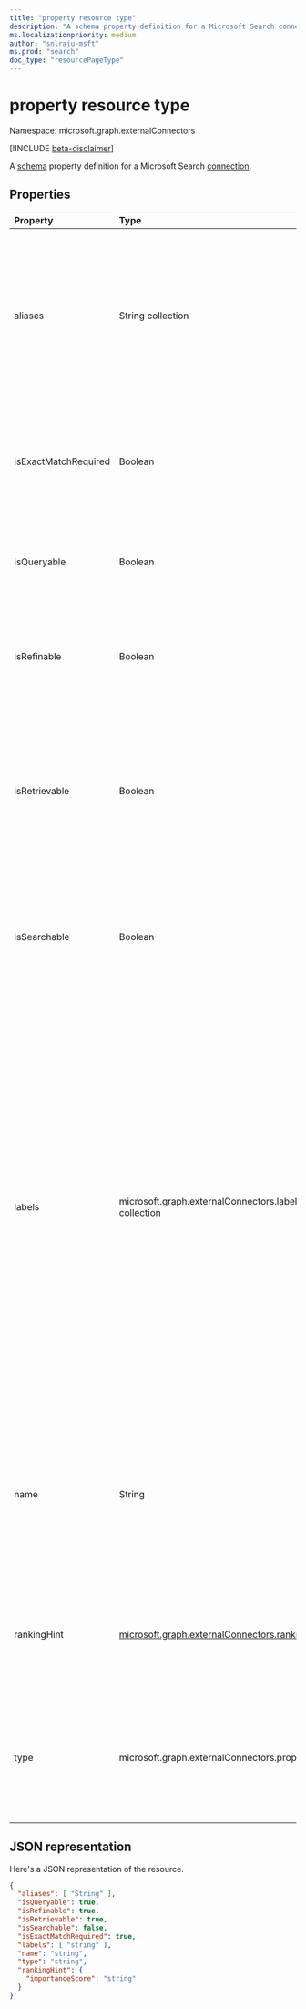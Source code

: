 ```yaml
---
title: "property resource type"
description: "A schema property definition for a Microsoft Search connection."
ms.localizationpriority: medium
author: "snlraju-msft"
ms.prod: "search"
doc_type: "resourcePageType"
---
```


# property resource type

Namespace: microsoft.graph.externalConnectors

[!INCLUDE [beta-disclaimer](../../includes/beta-disclaimer.md)]

A [schema](externalconnectors-schema.md) property definition for a Microsoft Search [connection](externalconnectors-externalconnection.md).

## Properties

| Property      | Type              | Description                                        |
|:--------------|:------------------|:---------------------------------------------------|
| aliases       | String collection | A set of aliases or friendly names for the property. Maximum 32 characters. Only alphanumeric characters allowed. For example, each string might not contain control characters, whitespace, or any of the following: `:`, `;`, `,`, `(`, `)`, `[`, `]`, `{`, `}`, `%`, `$`, `+`, `!`, `*`, `=`, `&`, `?`, `@`, `#`, `\`, `~`, `'`, `"`, `<`, `>`, `` ` ``, `^`. Optional.  |
| isExactMatchRequired  | Boolean   | Specifies if the property will be matched exactly for queries. Exact matching can only be set to true for non-searchable properties of type `string` or `stringCollection`. Optional. |
| isQueryable   | Boolean           | Specifies if the property is queryable. Queryable properties can be used in [Keyword Query Language (KQL) queries](/sharepoint/dev/general-development/keyword-query-language-kql-syntax-reference). Optional.  |
| isRefinable   | Boolean           | Specifies if the property is refinable.  Refinable properties can be used to filter search results in the [Search API](search-api-overview.md) and add a refiner control in the Microsoft Search user experience. Optional.  |
| isRetrievable | Boolean           | Specifies if the property is retrievable. Retrievable properties are returned in the result set when items are returned by the search API. Retrievable properties are also available to add to the display template used to render search results. Optional. |
| isSearchable  | Boolean           | Specifies if the property is searchable. Only properties of type `string` or `stringCollection` can be searchable. Non-searchable properties aren't added to the search index. Optional. |
| labels        | microsoft.graph.externalConnectors.label collection | Specifies one or more well-known tags added against a property. Labels help Microsoft Search understand the semantics of the data in the connection. Adding appropriate labels would result in an enhanced search experience (for example, better relevance). Optional.<br><br>The possible values are: `title`, `url`, `createdBy`, `lastModifiedBy`, `authors`, `createdDateTime`, `lastModifiedDateTime`, `fileName`, `fileExtension`, `unknownFutureValue`, `containerName`, `containerUrl`, `iconUrl`. You must use the `Prefer: include-unknown-enum-members` request header to get the following values in this [evolvable enum](/graph/best-practices-concept#handling-future-members-in-evolvable-enumerations): `containerName`, `containerUrl`, `iconUrl`.|
| name          | String            | The name of the property. Maximum 32 characters. Only alphanumeric characters allowed. For example, the property name may not contain control characters, whitespace, or any of the following: `:`, `;`, `,`, `(`, `)`, `[`, `]`, `{`, `}`, `%`, `$`, `+`, `!`, `*`, `=`, `&`, `?`, `@`, `#`, `\`, `~`, `'`, `"`, `<`, `>`, `` ` ``, `^`.  Required.                |
| rankingHint   | [microsoft.graph.externalConnectors.rankingHint](externalconnectors-rankinghint.md) | Specifies the property ranking hint. Developers can specify which properties are most important, allowing Microsoft Search to determine the search relevance of the content. |
| type          | microsoft.graph.externalConnectors.propertyType         | The data type of the property. Possible values are: `string`, `int64`, `double`, `dateTime`, `boolean`, `stringCollection`, `int64Collection`, `doubleCollection`, `dateTimeCollection`, `unknownFutureValue`. Required. |

## JSON representation

Here's a JSON representation of the resource.

<!-- {
  "blockType": "resource",
  "optionalProperties": [

  ],
  "@odata.type": "microsoft.graph.externalConnectors.property",
  "baseType": null
}-->

```json
{
  "aliases": [ "String" ],
  "isQueryable": true,
  "isRefinable": true,
  "isRetrievable": true,
  "isSearchable": false,
  "isExactMatchRequired": true,
  "labels": [ "string" ],
  "name": "string",
  "type": "string",
  "rankingHint": { 
    "importanceScore": "string" 
  }
}
```

<!-- uuid: 16cd6b66-4b1a-43a1-adaf-3a886856ed98
2019-02-04 14:57:30 UTC -->
<!-- {
  "type": "#page.annotation",
  "description": "property resource",
  "keywords": "",
  "section": "documentation",
  "tocPath": ""
}-->
